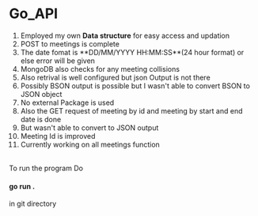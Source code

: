 # Go_API
<ol>
  <li>Employed my own <b> Data structure</b> for easy access and updation</li>
  <li>POST to meetings is complete</li>
<li>The date fomat is **DD/MM/YYYY HH:MM:SS**(24 hour format)
or else error will be given</li>
<li>MongoDB also checks for any meeting collisions</li>
<li>Also retrival is well configured but json Output is not there</li>
<li>Possibly BSON output is possible but I wasn't able to convert BSON to JSON object</li>
<li>No external Package is used</li>
<li>Also the GET request of meeting by id and meeting by start and end date is done</li>
<li>But wasn't able to convert to JSON output</li>
  <li>Meeting Id is improved</li>
  <li> Currently working on  all meetings function</li>
  </ol>
<br>To run the program Do <h4>go run .</h4> in git directory
 
